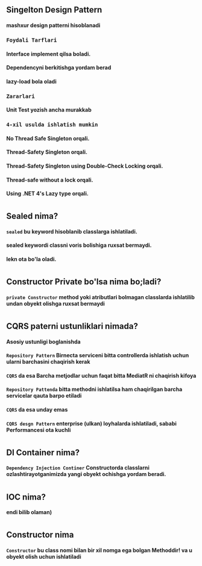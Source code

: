 ## Singelton Design Pattern
#### mashxur design patterni hisoblanadi
### `Foydali Tarflari`
#### Interface implement qilsa boladi.
#### Dependencyni berkitishga yordam berad
#### lazy-load bola oladi
### `Zararlari`
#### Unit Test yozish ancha murakkab
### `4-xil usulda ishlatish mumkin`
#### No Thread Safe Singleton orqali.
#### Thread-Safety Singleton orqali.
#### Thread-Safety Singleton using Double-Check Locking orqali.
#### Thread-safe without a lock orqali.
#### Using .NET 4's Lazy<T> type orqali.
#
#
## Sealed nima?
#### `sealed` bu keyword hisoblanib classlarga ishlatiladi.
#### sealed keywordi classni voris bolishiga ruxsat bermaydi.
#### lekn ota bo'la oladi.
#
#
## Constructor Private bo'lsa nima bo;ladi?
#### `private Constructor` method yoki atributlari bolmagan classlarda ishlatilib undan obyekt olishga ruxsat bermaydi
#
#
## CQRS paterni ustunliklari nimada?
#### Asosiy ustunligi boglanishda
#### `Repository Pattern` Birnecta serviceni bitta controllerda ishlatish uchun ularni barchasini chaqirish kerak
#### `CQRS` da esa Barcha metjodlar uchun faqat bitta MediatR ni chaqirish kifoya
#### `Repository Pattenda` bitta methodni ishlatilsa ham chaqirilgan barcha servicelar qauta barpo etiladi
#### `CQRS` da esa unday emas
#### `CQRS desgn Pattern` enterprise (ulkan) loyhalarda ishlatiladi, sababi Performancesi ota kuchli
#
#
## DI Container nima?
#### `Dependency Injection Continer` Constructorda classlarni ozlashtirayotganimizda yangi obyekt ochishga yordam beradi.
#
#
## IOC nima?
#### endi bilib olaman)
#
#
## Constructor nima
#### `Constructor` bu class nomi bilan bir xil nomga ega bolgan Methoddir! va u obyekt olish uchun ishlatiladi
